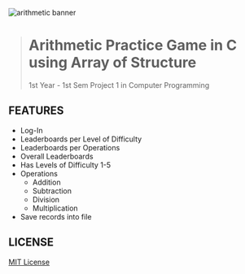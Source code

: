 ![arithmetic banner](https://user-images.githubusercontent.com/101156843/235081467-bfb85106-7020-4f2e-8e64-7874e81d1947.png)

> # **Arithmetic Practice Game in C using Array of Structure**
> 1st Year - 1st Sem Project 1 in Computer Programming 

## FEATURES
- Log-In
- Leaderboards per Level of Difficulty
- Leaderboards per Operations
- Overall Leaderboards
- Has Levels of Difficulty 1-5
- Operations
  - Addition
  - Subtraction
  - Division
  - Multiplication
- Save records into file

## LICENSE
[MIT License](LISENCE)
